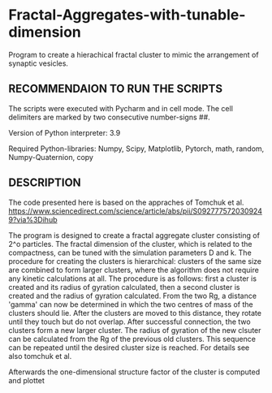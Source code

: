 # Fractal-Aggregates-with-tunable-dimension
Program to create a hierachical fractal cluster to mimic the arrangement of synaptic vesicles.  


## RECOMMENDAION TO RUN THE SCRIPTS

The scripts were executed with Pycharm and in cell mode. The cell delimiters are marked by two consecutive number-signs ##.

Version of Python interpreter: 3.9

Required Python-libraries: Numpy, Scipy, Matplotlib, Pytorch, math, random, Numpy-Quaternion, copy

## DESCRIPTION 

The code presented here is based on the appraches of Tomchuk et al.
https://www.sciencedirect.com/science/article/abs/pii/S0927775720309249?via%3Dihub

The program is designed to create a fractal aggregate cluster consisting of 2^o particles. The fractal dimension of the cluster, which is related to the compactness, can be tuned with the simulation parameters D and k. The procedure for creating the clusters is hierarchical: clusters of the same size are combined to form larger clusters, where the algorithm does not require any kinetic calculations at all.
The procedure is as follows: first a cluster is created and its radius of gyration calculated, then a second cluster is created and the radius of gyration calculated.  From the two Rg, a distance 'gamma' can now be determined in which the two centres of mass of the clusters should lie. After the clusters are moved to this distance, they rotate until they touch but do not overlap. After successful connection, the two clusters form a new larger cluster. The radius of gyration of the new clsuter can be calculated from the Rg of the previous old clusters. This sequence can be repeated until the desired cluster size is reached. For details see also tomchuk et al. 

Afterwards the one-dimensional structure factor of the cluster is computed and plottet  


